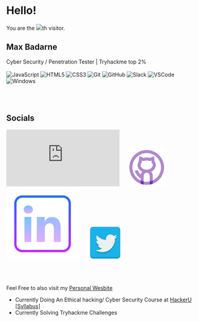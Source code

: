 # Hello!
<div align="left">You are the <img src="https://profile-counter.glitch.me/MaxBadarne/count.svg">th visitor.</div>

## Max Badarne
Cyber Security / Penetration Tester | Tryhackme top 2%
<br/><br/>
<img alt='JavaScript' src='https://img.shields.io/badge/-Javascript-F7DF1E?logo=javascript&logoColor=white&style=plastic' />
<img alt='HTML5' src='https://img.shields.io/badge/-HTML5-E34F26?logo=html5&logoColor=white&style=plastic' />
<img alt='CSS3' src='https://img.shields.io/badge/-CSS3-1572B6?logo=css3&logoColor=white&style=plastic' />
<img alt='Git' src='https://img.shields.io/badge/-Git-F05032?logo=git&logoColor=white&style=plastic' />
<img alt='GitHub' src='https://img.shields.io/badge/-Github-181717?style=flat&logo=github&logoColor=white&style=plastic' />
<img alt='Slack' src='https://img.shields.io/badge/-Slack-4A154B?style=flat&logo=slack&logoColor=white&style=plastic' />
<img alt='VSCode' src='https://img.shields.io/badge/-VSCode-007ACC?style=flat&logo=visual-studio-code&logoColor=white&style=plastic' />
<img alt='Windows' src='https://img.shields.io/badge/-Windows-0D1117?style=flat&logo=windows&labelColor=0D1117' />

<br/><br/>
## Socials


[![Tryhackme Icon.](https://icon-icons.com/downloadimage.php?id=249349&root=3915/PNG/96/&file=tryhackme_logo_icon_249349.png)](https://tryhackme.com/p/captainMax)
&emsp; 
[![GithubIcon.](https://github.com/MaxBadarne/MaxBadarne/blob/main/Icons/icons8-github-100.png)](https://github.com/MaxBadarne)
&emsp; 
[![LinkedInIcon.](https://github.com/MaxBadarne/MaxBadarne/blob/main/Icons/icons8-linkedin.svg)](https://www.linkedin.com/in/max-badarne-232081194/)
&emsp; 
[![TwitterIcon.](https://github.com/MaxBadarne/MaxBadarne/blob/main/Icons/social-twitter-icon_34350.png)](https://twitter.com/MaxBadarne)

<br/><br/>


Feel Free to also visit my [Personal Wesbite ](https://maxbd.de/)



- Currently Doing An Ethical hacking/ Cyber Security Course at [HackerU](https://www.hackeru.co.il/) [ [Syllabus] ](https://drive.google.com/file/d/1-rLELLbkqYddhhVNebJFyVSuuZgkApOl/view?usp=sharing)
- Currently Solving Tryhackme Challenges




